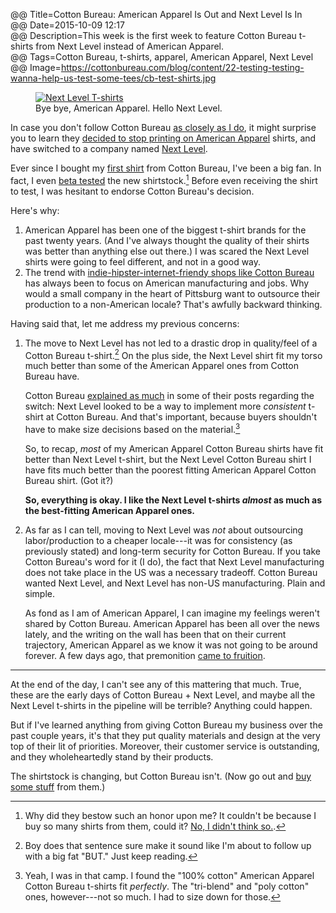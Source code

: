 @@ Title=Cotton Bureau: American Apparel Is Out and Next Level Is In    
@@ Date=2015-10-09 12:17  
@@ Description=This week is the first week to feature Cotton Bureau t-shirts from Next Level instead of American Apparel.  
@@ Tags=Cotton Bureau, t-shirts, apparel, American Apparel, Next Level  
@@ Image=https://cottonbureau.com/blog/content/22-testing-testing-wanna-help-us-test-some-tees/cb-test-shirts.jpg  

<figure class="wide">
	<a class="nohover" href="https://cottonbureau.com/blog/content/22-testing-testing-wanna-help-us-test-some-tees/cb-test-shirts.jpg">
		<img src="https://cottonbureau.com/blog/content/22-testing-testing-wanna-help-us-test-some-tees/cb-test-shirts.jpg" alt="Next Level T-shirts">
	</a>
	<figcaption>Bye bye, American Apparel. Hello Next Level.</figcaption>
</figure>

In case you don't follow Cotton Bureau [as closely as I do](http://www.theoveranalyzed.net/tags/Cotton%20Bureau), it might surprise you to learn they [decided to stop printing on American Apparel](https://cottonbureau.com/blog/we-re-making-the-switch) shirts, and have switched to a company named [Next Level](http://www.nextlevelapparel.com/).

Ever since I bought my [first shirt](https://cottonbureau.com/products/tapbots) from Cotton Bureau, I've been a big fan. In fact, I even [beta tested](https://cottonbureau.com/products/next-level-user-test) the new  shirtstock.[^sigh] Before even receiving the shirt to test, I was hesitant to endorse Cotton Bureau's decision. 

Here's why:

1. American Apparel has been one of the biggest t-shirt brands for the past twenty years. (And I've always thought the quality of their shirts was better than anything else out there.) I was scared the Next Level shirts were going to feel different, and not in a good way.
2. The trend with [indie-hipster-internet-friendy shops like Cotton Bureau](http://www.theoveranalyzed.net/2015/2/17/strip-district-firm-cotton-bureau-links-artists-to-t-shirt-lovers) has always been to focus on American manufacturing and jobs. Why would a small company in the heart of Pittsburg want to outsource their production to a non-American locale? That's awfully backward thinking.

Having said that, let me address my previous concerns:

1. The move to Next Level has not led to a drastic drop in quality/feel of a Cotton Bureau t-shirt.[^boy] On the plus side, the Next Level shirt fit my torso much better than some of the American Apparel ones from Cotton Bureau have. 

	Cotton Bureau [explained as much](https://cottonbureau.com/blog/testing-testing-wanna-help-us-test-some-tees) in some of their posts regarding the switch: Next Level looked to be a way to implement more *consistent* t-shirt at Cotton Bureau. And that's important, because buyers shouldn't have to make size decisions based on the material.[^me]
	
	So, to recap, *most* of my American Apparel Cotton Bureau shirts have fit better than Next Level t-shirt, but the Next Level Cotton Bureau shirt I have fits much better than the poorest fitting American Apparel Cotton Bureau shirt. (Got it?)
	
	**So, everything is okay. I like the Next Level t-shirts *almost* as much as the best-fitting American Apparel ones.**
	
2. As far as I can tell, moving to Next Level was *not* about outsourcing labor/production to a cheaper locale---it was for consistency (as previously stated) and long-term security for Cotton Bureau. If you take Cotton Bureau's word for it (I do), the fact that Next Level manufacturing does not take place in the US was a necessary tradeoff. Cotton Bureau wanted Next Level, and Next Level has non-US manufacturing. Plain and simple.

	As fond as I am of American Apparel, I can imagine my feelings weren't shared by Cotton Bureau. American Apparel has been all over the news lately, and the writing on the wall has been that on their current trajectory, American Apparel as we know it was not going to be around forever. A few days ago, that premonition [came to fruition](http://www.nytimes.com/2015/10/06/business/american-apparel-files-for-bankruptcy.html?_r=0).
	
*** 

At the end of the day, I can't see any of this mattering that much. True, these are the early days of Cotton Bureau + Next Level, and maybe all the Next Level t-shirts in the pipeline will be terrible? Anything could happen. 

But if I've learned anything from giving Cotton Bureau my business over the past couple years, it's that they put quality materials and design at the very top of their lit of priorities. Moreover, their customer service is outstanding, and they wholeheartedly stand by their products.

The shirtstock is changing, but Cotton Bureau isn't. (Now go out and [buy some stuff](http://www.cottonbureau.com) from them.)



[^boy]: Boy does that sentence sure make it sound like I'm about to follow up with a big fat "BUT." Just keep reading.
[^me]: Yeah, I was in that camp. I found the "100% cotton" American Apparel Cotton Bureau t-shirts fit *perfectly*. The "tri-blend" and "poly cotton" ones, however---not so much. I had to size down for those.
[^sigh]: Why did they bestow such an honor upon me? It couldn't be because I buy so many shirts from them, could it? [No, I didn't think so.](http://www.theoveranalyzed.net/tags/This%20Week%20on%20Cotton%20Bureau).